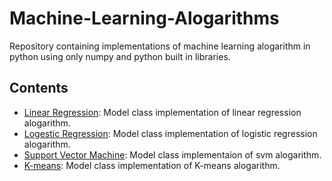 # Machine-Learning-Alogarithms
Repository containing implementations of machine learning alogarithm in python using only numpy and python built in libraries.

## Contents
  - [Linear Regression](https://github.com/Abd-elr4hman/Machine-Learning-alogarithms/blob/main/LinearRegression.ipynb): Model class implementation of linear regression alogarithm.
  - [Logestic Regression](https://github.com/Abd-elr4hman/Machine-Learning-alogarithms/blob/main/LogisticRegression.ipynb): Model class implementation of logistic regression alogarithm.
  - [Support Vector Machine](https://github.com/Abd-elr4hman/Machine-Learning-alogarithms/blob/main/SVM.ipynb): Model class implementaion of svm alogarithm.
  - [K-means](https://github.com/Abd-elr4hman/Machine-Learning-alogarithms/blob/main/K_means.ipynb): Model class implementation of K-means alogarithm.

